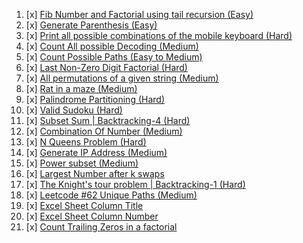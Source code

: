 01. [x]   [Fib Number and Factorial using tail recursion (Easy)](https://github.com/R-I-T-I-K/CP_CipherSchools/blob/main/Day%202/Assignment/Fib%26Fac-TailRecur.cpp)
02. [x]   [Generate Parenthesis (Easy)](https://github.com/R-I-T-I-K/CP_CipherSchools/blob/main/Day%202/Assignment/GenerateParathesis.cpp)
03. [x]   [Print all possible combinations of the mobile keyboard (Hard)](https://github.com/R-I-T-I-K/CP_CipherSchools/blob/main/Day%202/Assignment/Keypad.cpp)
04. [x]   [Count All possible Decoding (Medium)](https://github.com/R-I-T-I-K/CP_CipherSchools/blob/main/Day%202/Assignment/PossibleDecoding.cpp)
05. [x]   [Count Possible Paths (Easy to Medium)](https://github.com/R-I-T-I-K/CP_CipherSchools/blob/main/Day%202/Assignment/PossiblePaths.cpp)
06. [x]   [Last Non-Zero Digit Factorial (Hard)](https://github.com/R-I-T-I-K/CP_CipherSchools/blob/main/Day%202/Assignment/LastNonZeroDigit.cpp)
07. [x]   [All permutations of a given string (Medium)](https://github.com/R-I-T-I-K/CP_CipherSchools/blob/main/Day%202/Assignment/PermutString.cpp)
08. [x]   [Rat in a maze (Medium)](https://github.com/R-I-T-I-K/CP_CipherSchools/blob/main/Day%202/Assignment/RatInMaze.cpp)
09. [x]   [Palindrome Partitioning (Hard)](https://github.com/R-I-T-I-K/CP_CipherSchools/blob/main/Day%202/Assignment/PalindromePartition.cpp)
10. [x]   [Valid Sudoku (Hard)](https://github.com/R-I-T-I-K/CP_CipherSchools/blob/main/Day%202/Assignment/ValidSudoku.cpp)
11. [x]   [Subset Sum | Backtracking-4 (Hard)](https://github.com/R-I-T-I-K/CP_CipherSchools/blob/main/Day%202/Assignment/SubsetSum.cpp)
12. [x]   [Combination Of Number (Medium)](https://github.com/R-I-T-I-K/CP_CipherSchools/blob/main/Day%202/Assignment/CombNumber.cpp)
13. [x]   [N Queens Problem (Hard)](https://github.com/R-I-T-I-K/CP_CipherSchools/blob/main/Day%202/Assignment/NQueens.cpp)
14. [x]   [Generate IP Address (Medium)](https://github.com/R-I-T-I-K/CP_CipherSchools/blob/main/Day%202/Assignment/GenerateIP.cpp)
15. [x]   [Power subset (Medium)](https://github.com/R-I-T-I-K/CP_CipherSchools/blob/main/Day%202/Assignment/PowerSubset.cpp)
16. [x]   [Largest Number after k swaps](https://github.com/R-I-T-I-K/CP_CipherSchools/blob/main/Day%202/Assignment/LargestNumberAfterSwaps.cpp)
17. [x]   [The Knight's tour problem | Backtracking-1 (Hard)](https://github.com/R-I-T-I-K/CP_CipherSchools/blob/main/Day%202/Assignment/Knight.cpp)
18. [x]   [Leetcode #62 Unique Paths (Medium)](https://github.com/R-I-T-I-K/CP_CipherSchools/blob/main/Day%202/Assignment/UniquePaths.cpp)
19. [x]   [Excel Sheet Column Title](https://github.com/R-I-T-I-K/CP_CipherSchools/blob/main/Day%202/Assignment/ColumnTitle.cpp)
20. [x]   [Excel Sheet Column Number](https://github.com/R-I-T-I-K/CP_CipherSchools/blob/main/Day%202/Assignment/ColumnNumber.cpp)
21. [x]   [Count Trailing Zeros in a factorial](https://github.com/R-I-T-I-K/CP_CipherSchools/blob/main/Day%202/Assignment/TrailingZeroes.cpp)
